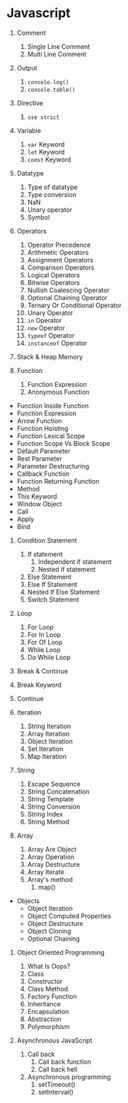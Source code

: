 # Javascript

1. Comment

   1. Single Line Comment
   2. Multi Line Comment

2. Output

   1. `console.log()`
   2. `console.table()`

3. Directive

   1. `use strict`

4. Variable

   1. `var` Keyword
   2. `let` Keyword
   3. `const` Keyword

5. Datatype

   1. Type of datatype
   2. Type conversion
   3. NaN
   4. Unary operator
   5. Symbol

6. Operators

   1. Operator Precedence
   2. Arithmetic Operators
   3. Assignment Operators
   4. Comparison Operators
   5. Logical Operators
   6. Bitwise Operators
   7. Nullish Coalescing Operator
   8. Optional Chaining Operator
   9. Ternary Or Conditional Operator
   10. Unary Operator
   11. `in` Operator
   12. `new` Operator
   13. `typeof` Operator
   14. `instanceof` Operator

7. Stack & Heap Memory

8. Function
   1. Function Expression
   2. Anonymous Function

- Function Inside Function
- Function Expression
- Arrow Function
- Function Hoisting
- Function Lexical Scope
- Function Scope Vs Block Scope
- Default Parameter
- Rest Parameter
- Parameter Destructuring
- Callback Function
- Function Returning Function
- Method
- This Keyword
- Window Object
- Call
- Apply
- Bind

1. Condition Statement

   1. If statement
      1. Independent if statement
      2. Nested if statement
   2. Else Statement
   3. Else If Statement
   4. Nested If Else Statement
   5. Switch Statement

2. Loop

   1. For Loop
   2. For In Loop
   3. For Of Loop
   4. While Loop
   5. Do While Loop

3. Break & Continue

4. Break Keyword
5. Continue

6. Iteration

   1. String Iteration
   2. Array Iteration
   3. Object Iteration
   4. Set Iteration
   5. Map Iteration

7. String

   1. Escape Sequence
   2. String Concatenation
   3. String Template
   4. String Conversion
   5. String Index
   6. String Method

8. Array
   1. Array Are Object
   2. Array Operation
   3. Array Destructure
   4. Array Iterate
   5. Array's method
      1. map()

- Objects
  - Object Iteration
  - Object Computed Properties
  - Object Destructure
  - Object Cloning
  - Optional Chaining

1.  Object Oriented Programming

    1.  What Is Oops?
    2.  Class
    3.  Constructor
    4.  Class Method
    5.  Factory Function
    6.  Inheritance
    7.  Encapsulation
    8.  Abstraction
    9.  Polymorphism

2.  Asynchronous JavaScript
    1.  Call back
        1.  Call back function
        2.  Call back hell
    2.  Asynchronous programming
        1.  setTimeout()
        2.  setInterval()